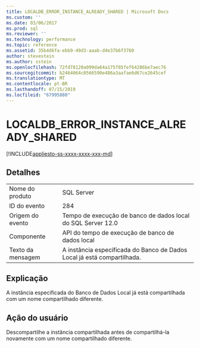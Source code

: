 ```yaml
---
title: LOCALDB_ERROR_INSTANCE_ALREADY_SHARED | Microsoft Docs
ms.custom: ''
ms.date: 03/06/2017
ms.prod: sql
ms.reviewer: ''
ms.technology: performance
ms.topic: reference
ms.assetid: 35b4d6fa-ebb9-49d3-aaab-d4e37b6f3760
author: stevestein
ms.author: sstein
ms.openlocfilehash: 72fd78120a099da64a175f85fef64286be7aec76
ms.sourcegitcommit: b2464064c0566590e486a3aafae6d67ce2645cef
ms.translationtype: MT
ms.contentlocale: pt-BR
ms.lasthandoff: 07/15/2019
ms.locfileid: "67995880"
---
```

# <a name="localdb_error_instance_already_shared"></a>LOCALDB_ERROR_INSTANCE_ALREADY_SHARED
[!INCLUDE[appliesto-ss-xxxx-xxxx-xxx-md](../../includes/appliesto-ss-xxxx-xxxx-xxx-md.md)]
    
## <a name="details"></a>Detalhes  
  
|||  
|-|-|  
|Nome do produto|SQL Server|  
|ID do evento|284|  
|Origem do evento|Tempo de execução de banco de dados local do SQL Server 12.0|  
|Componente|API do tempo de execução de banco de dados local|  
|Texto da mensagem|A instância especificada do Banco de Dados Local já está compartilhada.|  
  
## <a name="explanation"></a>Explicação  
 A instância especificada do Banco de Dados Local já está compartilhada com um nome compartilhado diferente.  
  
## <a name="user-action"></a>Ação do usuário  
 Descompartilhe a instância compartilhada antes de compartilhá-la novamente com um nome compartilhado diferente.  
  
  
